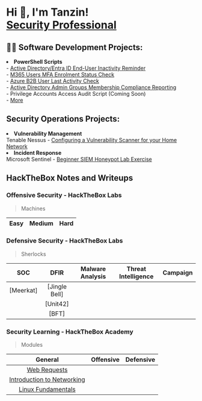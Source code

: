 <h1>Hi 👋, I'm Tanzin! <br/><a href="https://www.linkedin.com/in/tanzin-h/">Security Professional</a></h1>

<h2>👨‍💻 Software Development Projects:</h2>
<li><b>PowerShell Scripts</b></li>
- <a href="https://github.com/thossa000/PowerShell-Scripts/blob/main/User%20Accounts%20Inactivity%20Notification.ps1">Active Directory/Entra ID End-User Inactivity Reminder</a><br>
- <a href="https://github.com/thossa000/PowerShell-Scripts/blob/main/User%20MFA%20Status%20Report.ps1">M365 Users MFA Enrolment Status Check</a><br>
- <a href="https://github.com/thossa000/PowerShell-Scripts/blob/main/Azure%20B2B%20Users%20Last%20Login.ps1">Azure B2B User Last Activity Check</a><br>
- <a href="https://github.com/thossa000/PowerShell-Scripts/blob/main/Admin%20Groups%20Hygiene%20Check.ps1"> Active Directory Admin Groups Membership Compliance Reporting</a> <br>
- <!<-a href="https://github.com/thossa000/HackTheBox"> Privilege Accounts Access Audit Script (Coming Soon)</a> <br>
- <a href="https://github.com/thossa000/PowerShell-Scripts"> More</a> <br>

<h2>Security Operations Projects:</h2>
<li><b>Vulnerability Management</b></li>
 Tenable Nessus - <a href="https://github.com/thossa000/Knowledge-Base/blob/main/Nessus%20Essentials%20Vulnerability%20Management%20Home%20Lab/README.md"> Configuring a Vulnerability Scanner for your Home Network</a><br>
<li><b>Incident Response</b></li>
Microsoft Sentinel - <a href="https://github.com/thossa000/Knowledge-Base/blob/main/Beginner%20SIEM%20Honeypot%20Lab/README.md"> Beginner SIEM Honeypot Lab Exercise</a>

<h2>HackTheBox Notes and Writeups</h2>
<p align="center" width="100">


</p>

<h3>Offensive Security - HackTheBox Labs</h3>

> Machines


|Easy|Medium|Hard|
|:-------:|:-------:|:-------:|






<h3>Defensive Security - HackTheBox Labs</h3>

> Sherlocks
  
  |SOC|DFIR|Malware Analysis|Threat Intelligence|Campaign|
  |:-:|:--:|:--------------:|:-----------------:|:------:|
  |[Meerkat]|[Jingle Bell]|
  |[]()|[Unit42]|
  |[]()|[BFT]|


<h3>Security Learning - HackTheBox Academy</h3>

> Modules

|General|Offensive|Defensive|
|:-----:|:-------:|:-------:|
|[Web Requests](https://github.com/thossa000/HackTheBox/tree/main/Learning%20Modules/General/Web%20Requests)|
|[Introduction to Networking](https://github.com/thossa000/HackTheBox/blob/main/Learning%20Modules/General/Introduction%20to%20Networking/README.md)|
|[Linux Fundamentals](https://github.com/thossa000/HackTheBox/blob/main/Learning%20Modules/General/Linux%20Fundamentals/README.md)|




